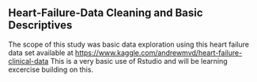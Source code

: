 ## Heart-Failure-Data Cleaning and Basic Descriptives
 The scope of this study was basic data exploration using this heart failure data set available at https://www.kaggle.com/andrewmvd/heart-failure-clinical-data
This is a very basic use of Rstudio and will be learning excercise building on this.

 
